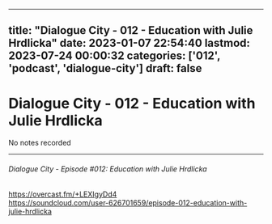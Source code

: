 
---
title: "Dialogue City - 012 - Education with Julie Hrdlicka"
date: 2023-01-07 22:54:40
lastmod: 2023-07-24 00:00:32
categories: ['012', 'podcast', 'dialogue-city']
draft: false
---


# Dialogue City - 012 - Education with Julie Hrdlicka

No notes recorded
- - -
###### Dialogue City - Episode #012: Education with Julie Hrdlicka

https://overcast.fm/+LEXIgyDd4  
https://soundcloud.com/user-626701659/episode-012-education-with-julie-hrdlicka

<!-- #public #podcast #dialogue-city -->

<!-- {BearID:3527A812-6FE8-4AB8-9EBD-BBC54FC45EC3-28016-00002D97E02513C6} -->
